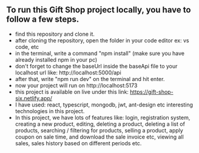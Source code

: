 ## To run this Gift Shop project locally, you have to follow a few steps.

- find this repository and clone it.
- after cloning the repository, open the folder in your code editor ex: vs code, etc
- in the terminal, write a command "npm install" (make sure you have already installed npm in your pc)
- don't forget to change the baseUrl inside the baseApi file to your localhost url like: http://localhost:5000/api
- after that, write "npm run dev" on the terminal and hit enter.
- now your project will run on http://localhost:5173
- this project is available on live under this link: https://gift-shop-six.netlify.app/
- I have used: react, typescript, mongodb, jwt, ant-design etc interesting technologies in this project.
- In this project,  we have lots of features like: login, registration system, creating a new product, editing, deleting a product, deleting a list of products, searching / filtering for products, selling a product, apply coupon on sale time, and download the sale invoice etc, viewing all sales, sales history based on different periods etc. 
